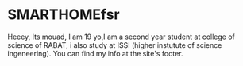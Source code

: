 # SMARTHOMEfsr
Heeey,
Its mouad, I am 19 yo,I am a second year student at college of science of RABAT, i also study at ISSI (higher instutute of science ingeneering).
You can find my info at the site's footer.
